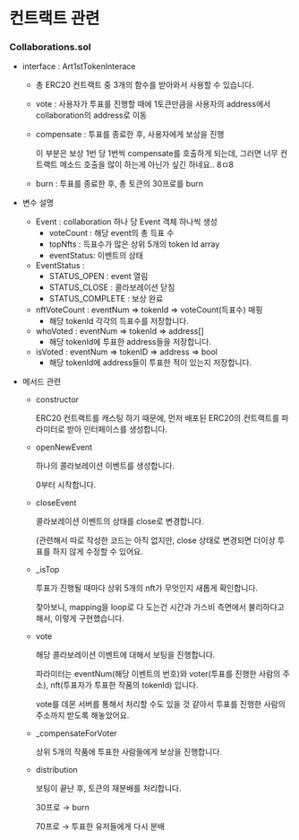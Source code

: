 # 컨트랙트 관련

### Collaborations.sol

- interface : Art1stTokenInterace
    - 총 ERC20 컨트랙트 중 3개의 함수를 받아와서 사용할 수 있습니다.
    - vote : 사용자가 투표를 진행할 때에 1토큰만큼을 사용자의 address에서 collaboration의 address로 이동
    - compensate : 투표를 종료한 후, 사용자에게 보상을 진행
        
        이 부분은 보상 1번 당 1번씩 compensate를 호출하게 되는데, 그러면 너무 컨트랙트 메소드 호출을 많이 하는게 아닌가 싶긴 하네요.. 8ㅁ8
        
    - burn : 투표를 종료한 후, 총 토큰의 30프로를 burn
    
- 변수 설명
    - Event : collaboration 하나 당 Event 객체 하나씩 생성
        - voteCount : 해당 event의 총 득표 수
        - topNfts : 득표수가 많은 상위 5개의 token Id array
        - eventStatus: 이벤트의 상태
    - EventStatus :
        - STATUS_OPEN : event 열림
        - STATUS_CLOSE : 콜라보레이션 닫침
        - STATUS_COMPLETE : 보상 완료
    - nftVoteCount : eventNum ⇒ tokenId ⇒ voteCount(득표수) 매핑
        - 해당 tokenId 각각의 득표수를 저장합니다.
    - whoVoted : eventNum ⇒ tokenId ⇒ address[]
        - 해당 tokenId에 투표한 address들을 저장합니다.
    - isVoted : eventNum ⇒ tokenID ⇒ address ⇒ bool
        - 해당 tokenId에 address들이 투표한 적이 있는지 저장합니다.
    
- 메서드 관련
    - constructor
        
        ERC20 컨트랙트를 캐스팅 하기 때문에, 먼저 배포된 ERC20의 컨트랙트를 파라미터로 받아 인터페이스를 생성합니다.
        
    - openNewEvent
        
        하나의 콜라보레이션 이벤트를 생성합니다. 
        
        0부터 시작합니다. 
        
    - closeEvent
        
        콜라보레이션 이벤트의 상태를 close로 변경합니다. 
        
        (관련해서 따로 작성한 코드는 아직 없지만, close 상태로 변경되면 더이상 투표를 하지 않게 수정할 수 있어요. 
        
    - _isTop
        
        투표가 진행될 때마다 상위 5개의 nft가 무엇인지 새롭게 확인합니다.
        
        찾아보니, mapping을 loop로 다 도는건 시간과 가스비 측면에서 불리하다고 해서, 이렇게 구현했습니다.
        
    - vote
        
        해당 콜라보레이션 이벤트에 대해서 보팅을 진행합니다. 
        
        파라미터는 eventNum(해당 이벤트의 번호)와 voter(투표를 진행한 사람의 주소), nft(투표자가 투표한 작품의 tokenId) 입니다. 
        
        vote를 데몬 서버를 통해서 처리할 수도 있을 것 같아서 투표를 진행한 사람의 주소까지 받도록 해놓았어요.
        
    - _compensateForVoter
        
        상위 5개의 작품에 투표한 사람들에게 보상을 진행합니다.
        
    - distribution
        
        보팅이 끝난 후, 토큰의 재분배를 처리합니다. 
        
        30프로 → burn
        
        70프로 → 투표한 유저들에게 다시 분배